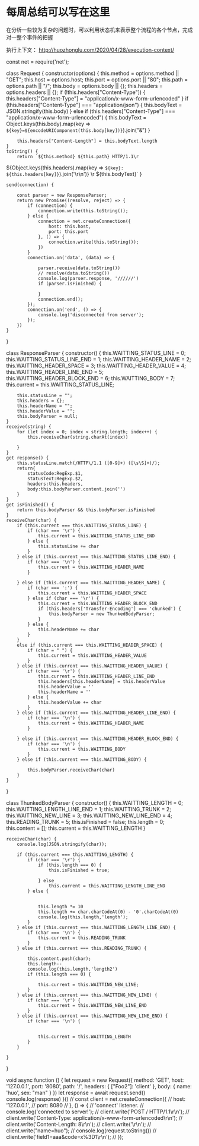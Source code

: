 # 每周总结可以写在这里
在分析一些较为复杂的问题时，可以利用状态机来表示整个流程的各个节点，完成对一整个事件的把握

执行上下文： http://huozhonglu.com/2020/04/28/execution-context/



const net = require('net');

class Request {
    constructor(options) {
        this.method = options.method || "GET";
        this.host = options.host;
        this.port = options.port || "80";
        this.path = options.path || "/";
        this.body = options.body || {};
        this.headers = options.headers || {};
        if (!this.headers["Content-Type"]) {
            this.headers["Content-Type"] = "application/x-www-form-urlencoded"
        }
        if (this.headers["Content-Type"] === "application/json") {
            this.bodyText = JSON.stringify(this.body)
        } else if (this.headers["Content-Type"] === "application/x-www-form-urlencoded") {
            this.bodyText = Object.keys(this.body).map(key => `${key}=${encodeURIComponent(this.body[key])}`).join("&")
        }

        this.headers["Content-Length"] = this.bodyText.length
    }
    toString() {
        return `${this.method} ${this.path} HTTP/1.1\r
${Object.keys(this.headers).map(key => `${key}: ${this.headers[key]}`).join('\r\n')}
\r
${this.bodyText}`
    }


    send(connection) {

        const parser = new ResponseParser;
        return new Promise((resolve, reject) => {
            if (connection) {
                connection.write(this.toString());
            } else {
                connection = net.createConnection({
                    host: this.host,
                    port: this.port
                }, () => {
                    connection.write(this.toString());
                })
            }
            connection.on('data', (data) => {

                parser.receive(data.toString())
                // resolve(data.toString())
                console.log(parser.response, '//////')
                if (parser.isFinished) {

                }
                connection.end();
            });
            connection.on('end', () => {
                console.log('disconnected from server');
            });
        })
    }
}



class ResponseParser {
    constructor() {
        this.WAITTING_STATUS_LINE = 0;
        this.WAITTING_STATUS_LINE_END = 1;
        this.WAITTING_HEADER_NAME = 2;
        this.WAITTING_HEADER_SPACE = 3;
        this.WAITTING_HEADER_VALUE = 4;
        this.WAITTING_HEADER_LINE_END = 5;
        this.WAITTING_HEADER_BLOCK_END = 6;
        this.WAITTING_BODY = 7;
        this.current = this.WAITTING_STATUS_LINE;


        this.statusLine = "";
        this.headers = {};
        this.headerName = "";
        this.headerValue = "";
        this.bodyParser = null;
    }
    receive(string) {
        for (let index = 0; index < string.length; index++) {
            this.receiveChar(string.charAt(index))

        }
    }
    get response() { 
        this.statusLine.match(/HTTP\/1.1 ([0-9]+) ([\s\S]+)/);
        return{
            statusCode:RegExp.$1,
            statusText:RegExp.$2,
            headers:this.headers,
            body:this.bodyParser.content.join('')
        }
    }
    get isFinished() {
        return this.bodyParser && this.bodyParser.isFinished
    }
    receiveChar(char) {
        if (this.current === this.WAITTING_STATUS_LINE) {
            if (char === '\r') {
                this.current = this.WAITTING_STATUS_LINE_END
            } else {
                this.statusLine += char
            }
        } else if (this.current === this.WAITTING_STATUS_LINE_END) {
            if (char === '\n') {
                this.current = this.WAITTING_HEADER_NAME
            }

        } else if (this.current === this.WAITTING_HEADER_NAME) {
            if (char === ':') {
                this.current = this.WAITTING_HEADER_SPACE
            } else if (char === '\r') {
                this.current = this.WAITTING_HEADER_BLOCK_END
                if (this.headers['Transfer-Encoding'] === 'chunked') {
                    this.bodyParser = new ThunkedBodyParser;
                }
            } else {
                this.headerName += char
            }
        }
        else if (this.current === this.WAITTING_HEADER_SPACE) {
            if (char = " ") {
                this.current = this.WAITTING_HEADER_VALUE
            }
        } else if (this.current === this.WAITTING_HEADER_VALUE) {
            if (char === '\r') {
                this.current = this.WAITTING_HEADER_LINE_END
                this.headers[this.headerName] = this.headerValue
                this.headerValue = ''
                this.headerName = ''
            } else {
                this.headerValue += char
            }
        } else if (this.current === this.WAITTING_HEADER_LINE_END) {
            if (char === '\n') {
                this.current = this.WAITTING_HEADER_NAME
            }

        } else if (this.current === this.WAITTING_HEADER_BLOCK_END) {
            if (char === '\n') {
                this.current = this.WAITTING_BODY
            }
        } else if (this.current === this.WAITTING_BODY) {

            this.bodyParser.receiveChar(char)
        }
    }
}

class ThunkedBodyParser {
    constructor() {
        this.WAITTING_LENGTH = 0;
        this.WAITTING_LENGTH_LINE_END = 1;
        this.WAITTING_TRUNK = 2;
        this.WAITTING_NEW_LINE = 3;
        this.WAITTING_NEW_LINE_END = 4;
        this.READING_TRUNK = 5;
        this.isFinished = false;
        this.length = 0;
        this.content = [];
        this.current = this.WAITTING_LENGTH
    }
    
    receiveChar(char) {
        console.log(JSON.stringify(char));
        
        if (this.current === this.WAITTING_LENGTH) {
            if (char === '\r') {
                if (this.length === 0) {
                    this.isFinished = true;

                } else
                    this.current = this.WAITTING_LENGTH_LINE_END
            } else {
                
                
                this.length *= 10
                this.length += char.charCodeAt(0) - '0'.charCodeAt(0)
                console.log(this.length,'length');
            }
        } else if (this.current === this.WAITTING_LENGTH_LINE_END) {
            if (char === '\n') {
                this.current = this.READING_TRUNK
            }
        } else if (this.current === this.READING_TRUNK) {

            this.content.push(char);
            this.length--
            console.log(this.length,'length2')
            if (this.length === 0) {

                this.current = this.WAITTING_NEW_LINE;
            }
        } else if (this.current === this.WAITTING_NEW_LINE) {
            if (char === '\r') {
                this.current = this.WAITTING_NEW_LINE_END
            }
        } else if (this.current === this.WAITTING_NEW_LINE_END) {
            if (char === '\n') {


                this.current = this.WAITTING_LENGTH
            }
        }

    }
}


void async function () {
    let request = new Request({
        method: 'GET',
        host: '127.0.0.1',
        port: '8080',
        path: '/',
        headers: {
            ["Foo2"]: 'client'
        },
        body: {
            name: 'huo',
            sex: "man"
        }
    })
    let response = await request.send()
    console.log(response)
}()
// const client = net.createConnection({
//     host: '127.0.0.1',
//     port: 8080
// }, () => {
    // 'connect' listener.
    // console.log('connected to server!');
    // client.write('POST / HTTP/1.1\r\n');
    // client.write('Content-Type: application/x-www-form-urlencoded\r\n');
    // client.write('Content-Length: 8\r\n');
    // client.write('\r\n');
    // client.write("name=huo");
//     console.log(request.toString())
    // client.write('field1=aaa&code=x%3D1\r\n');
// });
